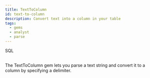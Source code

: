 ```yaml
---
title: TextToColumn
id: text-to-column
description: Convert text into a column in your table
tags:
  - gems
  - analyst
  - parse
---
```


<span class="badge">SQL</span><br/><br/>

The TextToColumn gem lets you parse a text string and convert it to a column by specifying a delimiter.
